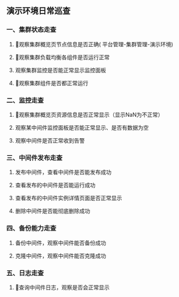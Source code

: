 ## 演示环境日常巡查

### 一、集群状态走查

1.  🌟观察集群概览页节点信息是否正确( 平台管理-集群管理-演示环境)
    
2.  🌟观察集群负载均衡各组件是否运行正常
    
3.  观察集群监控是否能正常显示监控面板
    
4.  🌟观察集群组件是否都正常运行
    

### 二、监控走查

1.  🌟观察集群概览页资源信息是否正常显示（显示NaN为不正常）
    
2.  观察某中间件监控面板是否能正常显示、是否有数据为空
    
3.  观察中间件是否正常收到告警
    

### 三、中间件发布走查

1.  发布中间件，查看中间件是否能发布成功
    
2.  查看发布的中间件是否能运行成功
    
3.  查看发布的中间件实例详情页面是否正常显示
    
4.  删除中间件是否能彻底删除成功
    

### 四、备份能力走查

1.  备份中间件，观察中间件能否备份成功
    
2.  克隆中间件，观察中间件能否克隆成功
    

### 五、日志走查

1.  🌟查询中间件日志，观察是否会正常显示